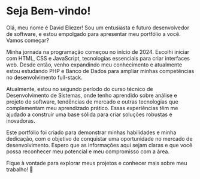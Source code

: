 # Seja Bem-vindo!  

Olá, meu nome é David Eliezer! Sou um entusiasta e futuro desenvolvedor de software, e estou empolgado para apresentar meu portfólio a você. Vamos começar?  

Minha jornada na programação começou no início de 2024. Escolhi iniciar com HTML, CSS e JavaScript, tecnologias essenciais para criar interfaces web. Desde então, venho expandindo meu conhecimento e atualmente estou estudando PHP e Banco de Dados para ampliar minhas competências no desenvolvimento full-stack.  

Atualmente, estou no segundo período do curso técnico de Desenvolvimento de Sistemas, onde tenho aprendido sobre análise e projeto de software, tendências de mercado e outras tecnologias que complementam meu aprendizado prático. Essas experiências têm me ajudado a construir uma base sólida para criar soluções robustas e inovadoras.  

Este portfólio foi criado para demonstrar minhas habilidades e minha dedicação, com o objetivo de conquistar uma oportunidade no mercado de desenvolvimento. Espero que as informações aqui sejam claras e que você possa reconhecer meu potencial e meu compromisso com a área.  

Fique à vontade para explorar meus projetos e conhecer mais sobre meu trabalho! 🚀  